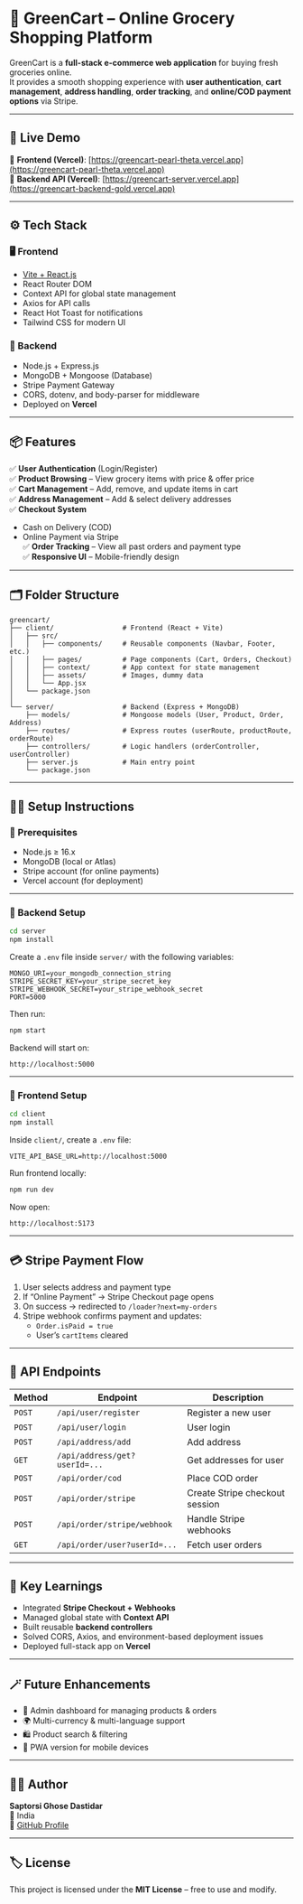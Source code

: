 
# 🛒 GreenCart – Online Grocery Shopping Platform

GreenCart is a **full-stack e-commerce web application** for buying fresh groceries online.  
It provides a smooth shopping experience with **user authentication**, **cart management**, **address handling**, **order tracking**, and **online/COD payment options** via Stripe.

---

## 🚀 Live Demo

🔗 **Frontend (Vercel)**: [https://greencart-pearl-theta.vercel.app](https://greencart-pearl-theta.vercel.app)  
🔗 **Backend API (Vercel)**: [https://greencart-server.vercel.app](https://greencart-backend-gold.vercel.app)

---

## ⚙️ Tech Stack

### 🖥️ Frontend
- [Vite + React.js](https://vitejs.dev/)
- React Router DOM
- Context API for global state management
- Axios for API calls
- React Hot Toast for notifications
- Tailwind CSS for modern UI

### 🧠 Backend
- Node.js + Express.js
- MongoDB + Mongoose (Database)
- Stripe Payment Gateway
- CORS, dotenv, and body-parser for middleware
- Deployed on **Vercel**

---

## 📦 Features

✅ **User Authentication** (Login/Register)  
✅ **Product Browsing** – View grocery items with price & offer price  
✅ **Cart Management** – Add, remove, and update items in cart  
✅ **Address Management** – Add & select delivery addresses  
✅ **Checkout System**
   - Cash on Delivery (COD)
   - Online Payment via Stripe  
✅ **Order Tracking** – View all past orders and payment type  
✅ **Responsive UI** – Mobile-friendly design  

---

## 🗂️ Folder Structure

```
greencart/
├── client/                 # Frontend (React + Vite)
│   ├── src/
│   │   ├── components/     # Reusable components (Navbar, Footer, etc.)
│   │   ├── pages/          # Page components (Cart, Orders, Checkout)
│   │   ├── context/        # App context for state management
│   │   ├── assets/         # Images, dummy data
│   │   └── App.jsx
│   └── package.json
│
└── server/                 # Backend (Express + MongoDB)
    ├── models/             # Mongoose models (User, Product, Order, Address)
    ├── routes/             # Express routes (userRoute, productRoute, orderRoute)
    ├── controllers/        # Logic handlers (orderController, userController)
    ├── server.js           # Main entry point
    └── package.json
```

---

## 🧑‍💻 Setup Instructions

### 🔹 Prerequisites
- Node.js ≥ 16.x
- MongoDB (local or Atlas)
- Stripe account (for online payments)
- Vercel account (for deployment)

---

### 🔹 Backend Setup

```bash
cd server
npm install
```

Create a `.env` file inside `server/` with the following variables:

```env
MONGO_URI=your_mongodb_connection_string
STRIPE_SECRET_KEY=your_stripe_secret_key
STRIPE_WEBHOOK_SECRET=your_stripe_webhook_secret
PORT=5000
```

Then run:
```bash
npm start
```

Backend will start on:
```
http://localhost:5000
```

---

### 🔹 Frontend Setup

```bash
cd client
npm install
```

Inside `client/`, create a `.env` file:
```env
VITE_API_BASE_URL=http://localhost:5000
```

Run frontend locally:
```bash
npm run dev
```

Now open:
```
http://localhost:5173
```

---

## 💳 Stripe Payment Flow

1. User selects address and payment type  
2. If “Online Payment” → Stripe Checkout page opens  
3. On success → redirected to `/loader?next=my-orders`  
4. Stripe webhook confirms payment and updates:
   - `Order.isPaid = true`
   - User’s `cartItems` cleared  

---

## 🧩 API Endpoints

| Method | Endpoint | Description |
|--------|-----------|-------------|
| `POST` | `/api/user/register` | Register a new user |
| `POST` | `/api/user/login` | User login |
| `POST` | `/api/address/add` | Add address |
| `GET`  | `/api/address/get?userId=...` | Get addresses for user |
| `POST` | `/api/order/cod` | Place COD order |
| `POST` | `/api/order/stripe` | Create Stripe checkout session |
| `POST` | `/api/order/stripe/webhook` | Handle Stripe webhooks |
| `GET`  | `/api/order/user?userId=...` | Fetch user orders |

---

## 🧠 Key Learnings

- Integrated **Stripe Checkout + Webhooks**
- Managed global state with **Context API**
- Built reusable **backend controllers**
- Solved CORS, Axios, and environment-based deployment issues
- Deployed full-stack app on **Vercel**

---

## 🪄 Future Enhancements

- 🧾 Admin dashboard for managing products & orders  
- 🌍 Multi-currency & multi-language support  
- 🛍️ Product search & filtering  
- 📱 PWA version for mobile devices  

---

## 🧑‍🎓 Author

**Saptorsi Ghose Dastidar**  
📍 India  
🔗 [GitHub Profile](https://github.com/Saptorsi2005)

---

## 🏷️ License

This project is licensed under the **MIT License** – free to use and modify.
